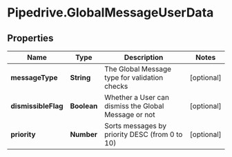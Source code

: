 # Pipedrive.GlobalMessageUserData

## Properties

Name | Type | Description | Notes
------------ | ------------- | ------------- | -------------
**messageType** | **String** | The Global Message type for validation checks | [optional] 
**dismissibleFlag** | **Boolean** | Whether a User can dismiss the Global Message or not | [optional] 
**priority** | **Number** | Sorts messages by priority DESC (from 0 to 10) | [optional] 


